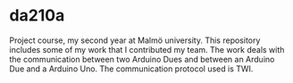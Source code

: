 # da210a

Project course, my second year at Malmö university. This repository includes some of my work that I contributed my team. The work deals with the communication between two Arduino Dues and between an Arduino Due and a Arduino Uno. The communication protocol used is TWI. 
